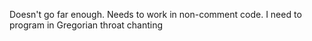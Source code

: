 Doesn't go far enough. Needs to work in non-comment code. I need to program in Gregorian throat chanting

